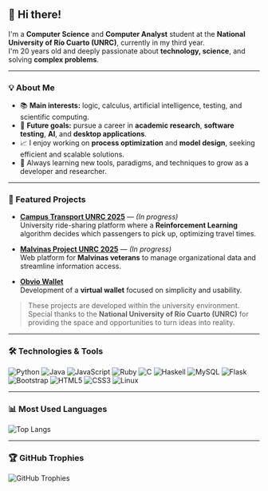 ## 👋 Hi there!

I'm a **Computer Science** and **Computer Analyst** student at the **National University of Río Cuarto (UNRC)**, currently in my third year.  
I'm 20 years old and deeply passionate about **technology, science**, and solving **complex problems**.

---

### 💡 About Me

- 📚 **Main interests:** logic, calculus, artificial intelligence, testing, and scientific computing.  
- 🧠 **Future goals:** pursue a career in **academic research**, **software testing**, **AI**, and **desktop applications**.  
- 📈 I enjoy working on **process optimization** and **model design**, seeking efficient and scalable solutions.  
- 🌱 Always learning new tools, paradigms, and techniques to grow as a developer and researcher.

---

### 🚀 Featured Projects

- [**Campus Transport UNRC 2025**](https://github.com/Uni-Mov/rl-campus-transport) — *(In progress)*  
  University ride-sharing platform where a **Reinforcement Learning** algorithm decides which passengers to pick up, optimizing travel times.

- [**Malvinas Project UNRC 2025**](https://github.com/AlieniAgustin/proyecto-malvinas-unrc-2025) — *(In progress)*  
  Web platform for **Malvinas veterans** to manage organizational data and streamline information access.

- [**Obvio Wallet**](https://github.com/AlieniAgustin/obvio-wallet)  
  Development of a **virtual wallet** focused on simplicity and usability.

> These projects are developed within the university environment.  
> Special thanks to the **National University of Río Cuarto (UNRC)** for providing the space and opportunities to turn ideas into reality.

---

### 🛠️ Technologies & Tools

![Python](https://img.shields.io/badge/Python-3776AB?style=for-the-badge&logo=python&logoColor=white)
![Java](https://img.shields.io/badge/Java-ED8B00?style=for-the-badge&logo=java&logoColor=white)
![JavaScript](https://img.shields.io/badge/JavaScript-F7DF1E?style=for-the-badge&logo=javascript&logoColor=black)
![Ruby](https://img.shields.io/badge/Ruby-CC342D?style=for-the-badge&logo=ruby&logoColor=white)
![C](https://img.shields.io/badge/C-00599C?style=for-the-badge&logo=c&logoColor=white)
![Haskell](https://img.shields.io/badge/Haskell-5D4F85?style=for-the-badge&logo=haskell&logoColor=white)
![MySQL](https://img.shields.io/badge/MySQL-005C84?style=for-the-badge&logo=mysql&logoColor=white)
![Flask](https://img.shields.io/badge/Flask-000000?style=for-the-badge&logo=flask&logoColor=white)
![Bootstrap](https://img.shields.io/badge/Bootstrap-563D7C?style=for-the-badge&logo=bootstrap&logoColor=white)
![HTML5](https://img.shields.io/badge/HTML5-E34F26?style=for-the-badge&logo=html5&logoColor=white)
![CSS3](https://img.shields.io/badge/CSS3-1572B6?style=for-the-badge&logo=css3&logoColor=white)
![Linux](https://img.shields.io/badge/Linux-FCC624?style=for-the-badge&logo=linux&logoColor=black)

---

### 📊 Most Used Languages

![Top Langs](https://github-readme-stats.vercel.app/api/top-langs/?username=AlieniAgustin&layout=compact&theme=radical)

---

### 🏆 GitHub Trophies

![GitHub Trophies](https://github-profile-trophy.vercel.app/?username=AlieniAgustin&theme=radical&margin-w=10&no-frame=true)
